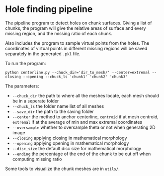 # Hole finding pipeline
The pipeline program to detect holes on chunk surfaces. Giving a list of chunks, the program will give the relative areas of surface and every missing region, and the missing ratio of each chunk.

Also includes the program to sample virtual points from the holes. The coordinates of virtual points in different missing regions will be saved separately in the generated `.pkl` file.

To run the program:
```
python centerline.py --chuck_dir='dir_to_mesh/' --center=extremal --closing --opening --chuck_ls 'chunk1' 'chunk2' 'chunk3'
```

The parameters:
* `--chuck_dir` the path to where all the meshes locate, each mesh should be in a seperate folder 
* `--chuck_ls` the folder name list of all meshes
* `--save_dir` the path to the saving folder
* `--center` the method to anchor centerline, `centroid` if at mesh centroid, `extremal` if at the average of min and max extremal coordinates
* `--oversample` whether to oversample theta or not when generating 2D image
* `--closing` applying closing in mathematical morphology
* `--opening` applying opening in mathematical morphology
* `--disc_size` the default disc size for mathematical morphology
* `--ending` the percentage of the end of the chunk to be cut off when computing missing ratio

Some tools to visualize the chunk meshes are in `utils/`.

